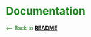 <!-- This file will house the documentation for the functions and variables in main.py -->

# <span style="color:forestgreen">Documentation</span>


<span style="color:forestgreen"><-- Back to __[README](README.md)__</span>
